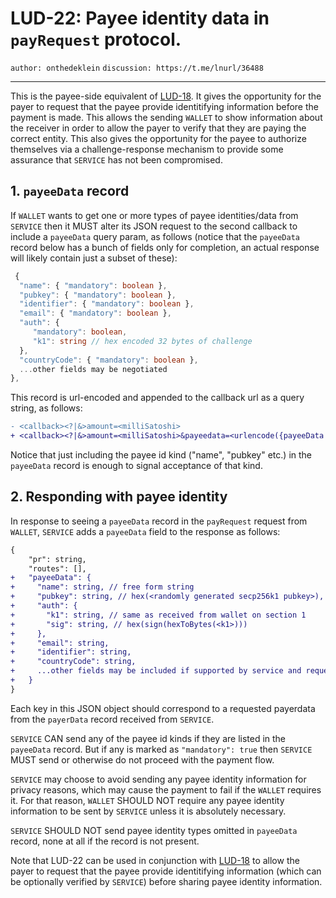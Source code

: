 LUD-22: Payee identity data in `payRequest` protocol.
================================================

`author: onthedeklein` `discussion: https://t.me/lnurl/36488`

---

This is the payee-side equivalent of [LUD-18](18.md). It gives the opportunity for the payer to request that the payee provide identitifying information before the payment is made. This allows the sending `WALLET` to show information about the receiver in order to allow the payer to verify that they are paying the correct entity. This also gives the opportunity for the payee to authorize themselves via a challenge-response mechanism to provide some assurance that `SERVICE` has not been compromised.

## 1. `payeeData` record

If `WALLET` wants to get one or more types of payee identities/data from `SERVICE` then it MUST alter its JSON request to the second callback to include a `payeeData` query param, as follows (notice that the `payeeData` record below has a bunch of fields only for completion, an actual response will likely contain just a subset of these):

```typescript
 {
  "name": { "mandatory": boolean },
  "pubkey": { "mandatory": boolean },
  "identifier": { "mandatory": boolean },
  "email": { "mandatory": boolean },
  "auth": {
     "mandatory": boolean,
     "k1": string // hex encoded 32 bytes of challenge
  },
  "countryCode": { "mandatory": boolean },
  ...other fields may be negotiated
},
```

This record is url-encoded and appended to the callback url as a query string, as follows:

```diff
- <callback><?|&>amount=<milliSatoshi>
+ <callback><?|&>amount=<milliSatoshi>&payeedata=<urlencode({payeeData json object})>
```

Notice that just including the payee id kind ("name", "pubkey" etc.) in the `payeeData` record is enough to signal acceptance of that kind.

## 2. Responding with payee identity

In response to seeing a `payeeData` record in the `payRequest` request from `WALLET`, `SERVICE` adds a `payeeData` field to the response as follows:

```diff
{
    "pr": string,
    "routes": [],
+   "payeeData": {
+     "name": string, // free form string
+     "pubkey": string, // hex(<randomly generated secp256k1 pubkey>),
+     "auth": {
+       "k1": string, // same as received from wallet on section 1
+       "sig": string, // hex(sign(hexToBytes(<k1>)))
+     },
+     "email": string,
+     "identifier": string,
+     "countryCode": string,
+     ...other fields may be included if supported by service and requested by wallet
+   }
}

```

Each key in this JSON object should correspond to a requested payerdata from the `payerData` record received from `SERVICE`.

`SERVICE` CAN send any of the payee id kinds if they are listed in the `payeeData` record. But if any is marked as `"mandatory": true` then `SERVICE` MUST send or otherwise do not proceed with the payment flow.

`SERVICE` may choose to avoid sending any payee identity information for privacy reasons, which may cause the payment to fail if the `WALLET` requires it. For that reason, `WALLET` SHOULD NOT require any payee identity information to be sent by `SERVICE` unless it is absolutely necessary.

`SERVICE` SHOULD NOT send payee identity types omitted in `payeeData` record, none at all if the record is not present.

Note that LUD-22 can be used in conjunction with [LUD-18](18.md) to allow the payer to request that the payee provide identitifying information (which can be optionally verified by `SERVICE`) before sharing payee identity information.
